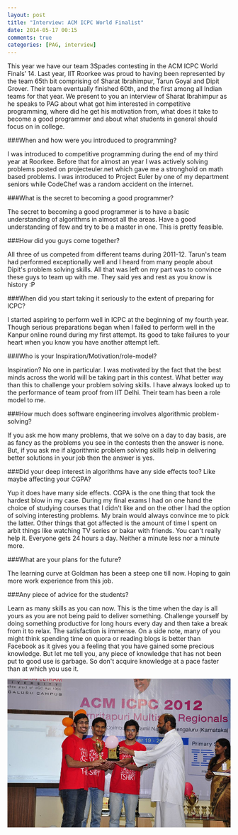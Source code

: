 ```yaml
---
layout: post
title: "Interview: ACM ICPC World Finalist"
date: 2014-05-17 00:15
comments: true
categories: [PAG, interview]
---
```


This year we have our team 3Spades contesting in the ACM ICPC World Finals’ 14. Last year, IIT Roorkee was proud to having been represented by the team 65th bit comprising of Sharat Ibrahimpur, Tarun Goyal and Dipit Grover. Their team eventually finished 60th, and the first among all Indian teams for that year. We present to you an interview of Sharat Ibrahimpur as he speaks to PAG about what got him interested in competitive programming, where did he get his motivation from, what does it take to become a good programmer and about what students in general should focus on in college. 


###When and how were you introduced to programming?

I was introduced to competitive programming during the end of my third year at Roorkee. Before that for almost an year I was actively solving problems posted on projecteuler.net which gave me a stronghold on math based problems. I was introduced to Project Euler by one of my department seniors while CodeChef was a random accident on the internet. 

###What is the secret to becoming a good programmer?

The secret to becoming a good programmer is to have a basic understanding of algorithms in almost all the areas. Have a good understanding of few and try to be a master in one. This is pretty feasible. 

###How did you guys come together?

All three of us competed from different teams during 2011-12. Tarun's team had performed exceptionally well and I heard from many people about Dipit's problem solving skills. All that was left on my part was to convince these guys to team up with me. They said yes and rest as you know is history :P

###When did you start taking it seriously to the extent of preparing for ICPC?

I started aspiring to perform well in ICPC at the beginning of my fourth year. Though serious preparations began when I failed to perform well in the Kanpur online round during my first attempt. Its good to take failures to your heart when you know you have another attempt left. 

###Who is your Inspiration/Motivation/role-model?

Inspiration? No one in particular. I was motivated by the fact that the best minds across the world will be taking part in this contest. What better way than this to challenge your problem solving skills. 
I have always looked up to the performance of team proof from IIT Delhi. Their team has been a role model to me. 


###How much does software engineering involves algorithmic problem-solving?

If you ask me how many problems, that we solve on a day to day basis, are as fancy as the problems you see in the contests then the answer is none. But, if you ask me if algorithmic problem solving skills help in delivering better solutions in your job then the answer is yes.

###Did your deep interest in algorithms have any side effects too? Like maybe affecting your CGPA?

Yup it does have many side effects. CGPA is the one thing that took the hardest blow in my case. During my final exams I had on one hand the choice of studying courses that I didn't like and on the other I had the option of solving interesting problems. My brain would always convince me to pick the latter. Other things that got affected is the amount of time I spent on arbit things like watching TV series or bakar with friends. You can't really help it. Everyone gets 24 hours a day. Neither a minute less nor a minute more.

###What are your plans for the future?

The learning curve at Goldman has been a steep one till now. Hoping to gain more work experience from this job. 

###Any piece of advice for the students?

Learn as many skills as you can now. This is the time when the day is all yours as you are not being paid to deliver something. Challenge yourself by doing something productive for long hours every day and then take a break from it to relax. The satisfaction is immense. 
On a side note, many of you might think spending time on quora or reading blogs is better than Facebook as it gives you a feeling that you have gained some precious knowledge. But let me tell you, any piece of knowledge that has not been put to good use is garbage. So don't acquire knowledge at a pace faster than at which you use it.

<img src = "./images/posts/Interview/WF.jpg">